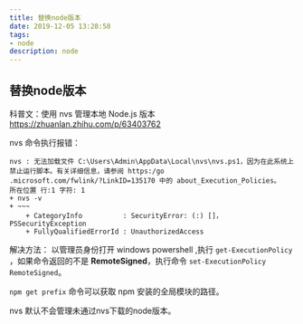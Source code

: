 ```yaml
---
title: 替换node版本
date: 2019-12-05 13:28:58
tags:
- node
description: node
---
```


## 替换node版本
科普文：使用 nvs 管理本地 Node.js 版本 <https://zhuanlan.zhihu.com/p/63403762>

nvs 命令执行报错：

```
nvs : 无法加载文件 C:\Users\Admin\AppData\Local\nvs\nvs.ps1，因为在此系统上禁止运行脚本。有关详细信息，请参阅 https:/go
.microsoft.com/fwlink/?LinkID=135170 中的 about_Execution_Policies。
所在位置 行:1 字符: 1
+ nvs -v
+ ~~~
    + CategoryInfo          : SecurityError: (:) []，PSSecurityException
    + FullyQualifiedErrorId : UnauthorizedAccess
```

解决方法： 以管理员身份打开 windows powershell ,执行 `get-ExecutionPolicy` ，如果命令返回的不是 **RemoteSigned**，执行命令 `set-ExecutionPolicy RemoteSigned`。

`npm get prefix` 命令可以获取 npm 安装的全局模块的路径。

nvs 默认不会管理未通过nvs下载的node版本。